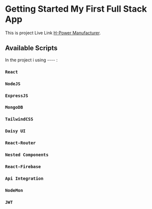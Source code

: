 # Getting Started My First Full Stack App

This is project Live Link [H-Power Manufacturer](https://h-power-8ab5a.web.app).

## Available Scripts

In the project i using  ---- :

### `React`

### `NodeJS`

### `ExpressJS`

### `MongoDB`

### `TailwindCSS`

### `Daisy UI`

### `React-Router`

### `Nested Components`

### `React-Firebase`

### `Api Integration`

### `NodeMon`
### `JWT`
